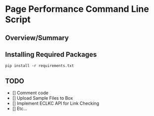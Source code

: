# Page Performance Command Line Script

## Overview/Summary

## Installing Required Packages
```
pip install -r requirements.txt
```

## TODO

- [] Comment code
- [] Upload Sample Files to Box
- [] Implement ECLKC API for Link Checking
- [] Etc...

